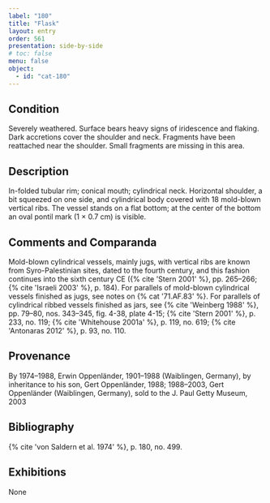 ```yaml
---
label: "180"
title: "Flask"
layout: entry
order: 561
presentation: side-by-side
# toc: false
menu: false
object:
  - id: "cat-180"
---
```


## Condition

Severely weathered. Surface bears heavy signs of iridescence and flaking. Dark accretions cover the shoulder and neck. Fragments have been reattached near the shoulder. Small fragments are missing in this area.

## Description

In-folded tubular rim; conical mouth; cylindrical neck. Horizontal shoulder, a bit squeezed on one side, and cylindrical body covered with 18 mold-blown vertical ribs. The vessel stands on a flat bottom; at the center of the bottom an oval pontil mark (1 × 0.7 cm) is visible.

## Comments and Comparanda

Mold-blown cylindrical vessels, mainly jugs, with vertical ribs are known from Syro-Palestinian sites, dated to the fourth century, and this fashion continues into the sixth century CE ({% cite 'Stern 2001' %}, pp. 265–266; {% cite 'Israeli 2003' %}, p. 184). For parallels of mold-blown cylindrical vessels finished as jugs, see notes on {% cat '71.AF.83' %}. For parallels of cylindrical ribbed vessels finished as jars, see {% cite 'Weinberg 1988' %}, pp. 79–80, nos. 343–345, fig. 4-38, plate 4-15; {% cite 'Stern 2001' %}, p. 233, no. 119; {% cite 'Whitehouse 2001a' %}, p. 119, no. 619; {% cite 'Antonaras 2012' %}, p. 93, no. 110.

## Provenance

By 1974–1988, Erwin Oppenländer, 1901–1988 (Waiblingen, Germany), by inheritance to his son, Gert Oppenländer, 1988; 1988–2003, Gert Oppenländer (Waiblingen, Germany), sold to the J. Paul Getty Museum, 2003

## Bibliography

{% cite 'von Saldern et al. 1974' %}, p. 180, no. 499.

## Exhibitions

None